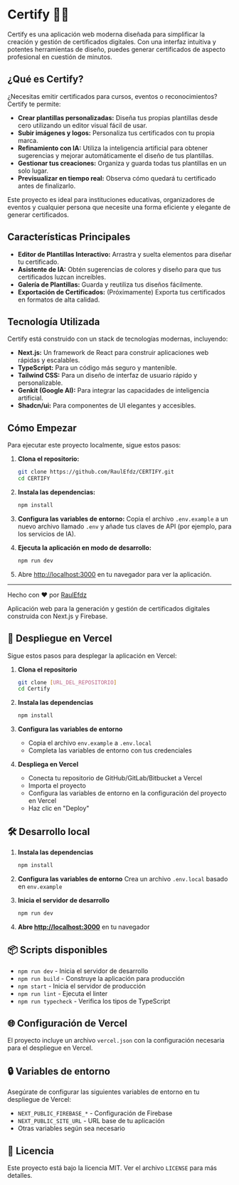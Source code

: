 # Certify 🎨✨

Certify es una aplicación web moderna diseñada para simplificar la creación y gestión de certificados digitales. Con una interfaz intuitiva y potentes herramientas de diseño, puedes generar certificados de aspecto profesional en cuestión de minutos.

## ¿Qué es Certify?

¿Necesitas emitir certificados para cursos, eventos o reconocimientos? Certify te permite:

- **Crear plantillas personalizadas:** Diseña tus propias plantillas desde cero utilizando un editor visual fácil de usar.
- **Subir imágenes y logos:** Personaliza tus certificados con tu propia marca.
- **Refinamiento con IA:** Utiliza la inteligencia artificial para obtener sugerencias y mejorar automáticamente el diseño de tus plantillas.
- **Gestionar tus creaciones:** Organiza y guarda todas tus plantillas en un solo lugar.
- **Previsualizar en tiempo real:** Observa cómo quedará tu certificado antes de finalizarlo.

Este proyecto es ideal para instituciones educativas, organizadores de eventos y cualquier persona que necesite una forma eficiente y elegante de generar certificados.

## Características Principales

- **Editor de Plantillas Interactivo:** Arrastra y suelta elementos para diseñar tu certificado.
- **Asistente de IA:** Obtén sugerencias de colores y diseño para que tus certificados luzcan increíbles.
- **Galería de Plantillas:** Guarda y reutiliza tus diseños fácilmente.
- **Exportación de Certificados:** (Próximamente) Exporta tus certificados en formatos de alta calidad.

## Tecnología Utilizada

Certify está construido con un stack de tecnologías modernas, incluyendo:

- **Next.js:** Un framework de React para construir aplicaciones web rápidas y escalables.
- **TypeScript:** Para un código más seguro y mantenible.
- **Tailwind CSS:** Para un diseño de interfaz de usuario rápido y personalizable.
- **Genkit (Google AI):** Para integrar las capacidades de inteligencia artificial.
- **Shadcn/ui:** Para componentes de UI elegantes y accesibles.

## Cómo Empezar

Para ejecutar este proyecto localmente, sigue estos pasos:

1.  **Clona el repositorio:**
    ```bash
    git clone https://github.com/RaulEfdz/CERTIFY.git
    cd CERTIFY
    ```

2.  **Instala las dependencias:**
    ```bash
    npm install
    ```

3.  **Configura las variables de entorno:**
    Copia el archivo `.env.example` a un nuevo archivo llamado `.env` y añade tus claves de API (por ejemplo, para los servicios de IA).

4.  **Ejecuta la aplicación en modo de desarrollo:**
    ```bash
    npm run dev
    ```

5.  Abre [http://localhost:3000](http://localhost:3000) en tu navegador para ver la aplicación.

---

Hecho con ❤️ por [RaulEfdz](https://github.com/RaulEfdz)

Aplicación web para la generación y gestión de certificados digitales construida con Next.js y Firebase.

## 🚀 Despliegue en Vercel

Sigue estos pasos para desplegar la aplicación en Vercel:

1. **Clona el repositorio**
   ```bash
   git clone [URL_DEL_REPOSITORIO]
   cd Certify
   ```

2. **Instala las dependencias**
   ```bash
   npm install
   ```

3. **Configura las variables de entorno**
   - Copia el archivo `env.example` a `.env.local`
   - Completa las variables de entorno con tus credenciales

4. **Despliega en Vercel**
   - Conecta tu repositorio de GitHub/GitLab/Bitbucket a Vercel
   - Importa el proyecto
   - Configura las variables de entorno en la configuración del proyecto en Vercel
   - Haz clic en "Deploy"

## 🛠 Desarrollo local

1. **Instala las dependencias**
   ```bash
   npm install
   ```

2. **Configura las variables de entorno**
   Crea un archivo `.env.local` basado en `env.example`

3. **Inicia el servidor de desarrollo**
   ```bash
   npm run dev
   ```

4. **Abre [http://localhost:3000](http://localhost:3000)** en tu navegador

## 📦 Scripts disponibles

- `npm run dev` - Inicia el servidor de desarrollo
- `npm run build` - Construye la aplicación para producción
- `npm start` - Inicia el servidor de producción
- `npm run lint` - Ejecuta el linter
- `npm run typecheck` - Verifica los tipos de TypeScript

## 🌐 Configuración de Vercel

El proyecto incluye un archivo `vercel.json` con la configuración necesaria para el despliegue en Vercel.

## 🔒 Variables de entorno

Asegúrate de configurar las siguientes variables de entorno en tu despliegue de Vercel:

- `NEXT_PUBLIC_FIREBASE_*` - Configuración de Firebase
- `NEXT_PUBLIC_SITE_URL` - URL base de tu aplicación
- Otras variables según sea necesario

## 📄 Licencia

Este proyecto está bajo la licencia MIT. Ver el archivo `LICENSE` para más detalles.
